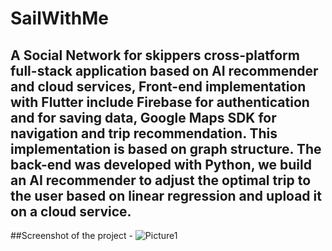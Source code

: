 # SailWithMe


## A Social Network for skippers cross-platform full-stack application based on AI recommender and cloud services, Front-end implementation with Flutter include Firebase for authentication and for saving data, Google Maps SDK for navigation and trip recommendation. This implementation is based on graph structure. The back-end was developed with Python, we build an AI recommender to adjust the optimal trip to the user based on linear regression and upload it on a cloud service.

##Screenshot of the project - ![Picture1](https://user-images.githubusercontent.com/50862037/146367421-275a26ac-33e6-4acb-a824-cd47f6eea796.png)
